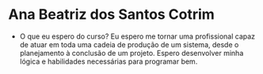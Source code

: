 # Ana Beatriz dos Santos Cotrim

- O que eu espero do curso?
Eu espero me tornar uma profissional capaz de atuar em toda uma cadeia de produção de um sistema, desde o planejamento à conclusão de um projeto. Espero desenvolver minha lógica e habilidades necessárias para programar bem.